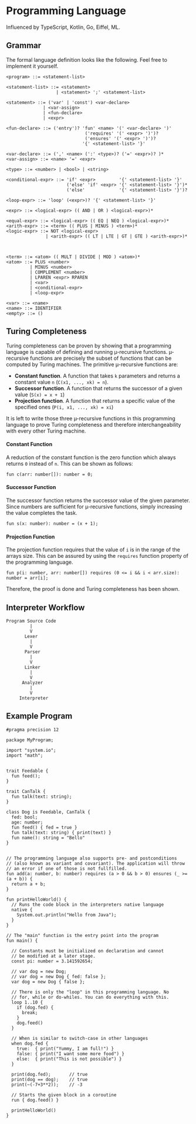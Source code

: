 # Programming Language

Influenced by TypeScript, Kotlin, Go, Eiffel, ML.

## Grammar

The formal language definition looks like the following. Feel free to implement it yourself.

```
<program> ::= <statement-list>

<statement-list> ::= <statement>
                   | <statement> ';' <statement-list>

<statement> ::= ('var' | 'const') <var-declare>
              | <var-assign>
              | <fun-declare>
              | <expr>

<fun-declare> ::= ('entry')? 'fun' <name> '(' <var-declare> ')'
                              ('requires' '(' <expr> ')')?
                              ('ensures' '(' <expr> ')')?
                             '{' <statement-list> '}'

<var-declare> ::= (',' <name> (':' <type>)? ('=' <expr>)? )*
<var-assign> ::= <name> '=' <expr>

<type> ::= <number> | <bool> | <string>

<conditional-expr> ::= 'if' <expr>         '{' <statement-list> '}'
                       ('else' 'if' <expr> '{' <statement-list> '}')*
                       ('else'             '{' <statement-list> '}')?

<loop-expr> ::= 'loop' (<expr>)? '{' <statement-list> '}'

<expr> ::= <logical-expr> (( AND | OR ) <logical-expr>)*

<equal-expr> ::= <logical-expr> (( EQ | NEQ ) <logical-expr>)*
<arith-expr> ::= <term> (( PLUS | MINUS ) <term>)*
<logic-expr> ::= NOT <logical-expr>
               | <arith-expr> (( LT | LTE | GT | GTE ) <arith-expr>)*



<term> ::= <atom> (( MULT | DIVIDE | MOD ) <atom>)*
<atom> ::= PLUS <number>
         | MINUS <number>
         | COMPLEMENT <number>
         | LPAREN <expr> RPAREN
         | <var>
         | <conditional-expr>
         | <loop-expr>

<var> ::= <name>
<name> ::= IDENTIFIER
<empty> ::= ()
```

## Turing Completeness
Turing completeness can be proven by showing that a programming language is capable of defining and running µ-recursive
functions. µ-recursive functions are precisely the subset of functions that can be computed by Turing machines. The
primitive µ-recursive functions are:

- **Constant function**. A function that takes `k` parameters and returns a constant value `n` (`C(x1, ..., xk) = n`).
- **Successor function**. A function that returns the successor of a given value (`S(x) = x + 1`)
- **Projection function**. A function that returns a specific value of the specified ones (`P(i, x1, ..., xk) = xi`)

It is left to write those three µ-recursive functions in this programming language to prove Turing completeness and
therefore interchangeability with every other Turing machine.

#### Constant Function
A reduction of the constant function is the zero function which always returns `0` instead of `n`. This can be shown
as follows:

```
fun c(arr: number[]): number = 0;
```

#### Successor Function
The successor function returns the successor value of the given parameter. Since numbers are sufficient for µ-recursive
functions, simply increasing the value completes the task.

```
fun s(x: number): number = (x + 1);
```

#### Projection Function
The projection function requires that the value of `i` is in the range of the arrays size. This can be assured by using
the `requires` function property of the programming language.

```
fun p(i: number, arr: number[]) requires (0 <= i && i < arr.size): number = arr[i];
```

Therefore, the proof is done and Turing completeness has been shown.


## Interpreter Workflow

```
Program Source Code
         |
         V
       Lexer
         |
         V
       Parser
         |
         V
       Linker
         |
         V
      Analyzer
         |
         V
     Interpreter
```


## Example Program

```
#pragma precision 12

package MyProgram;

import "system.io";
import "math";


trait Feedable {
  fun feed();
}

trait CanTalk {
  fun talk(text: string);
}

class Dog is Feedable, CanTalk {
  fed: bool;
  age: number;
  fun feed() { fed = true }
  fun talk(text: string) { print(text) }
  fun name(): string = "Bello"
}


// The programming language also supports pre- and postconditions
// (also known as variant and covariant). The application will throw
// an error if one of those is not fullfilled.
fun add(a: number, b: number) requires (a > 0 && b > 0) ensures (_ >= (a + b)) {
  return a + b;
}

fun printHelloWorld() {
  // Runs the code block in the interpreters native language
  native {
    System.out.println("Hello from Java");
  }
}

// The "main" function is the entry point into the program
fun main() {

  // Constants must be initialized on declaration and cannot
  // be modified at a later stage.
  const pi: number = 3.141592654;

  // var dog = new Dog;
  // var dog = new Dog { fed: false };
  var dog = new Dog { false };

  // There is only the "loop" in this programming language. No
  // for, while or do-whiles. You can do everything with this.
  loop 1..10 {
    if (dog.fed) {
      break;
    }
    dog.feed()
  }

  // When is similar to switch-case in other languages
  when dog.fed {
    true:  { print("Yummy, I am full!") }
    false: { print("I want some more food") }
    else:  { print("This is not possible") }
  }

  print(dog.fed);       // true
  print(dog == dog);    // true
  print(~(-7+3**2));    // -3

  // Starts the given block in a coroutine
  run { dog.feed() }

  printHelloWorld()
}
```